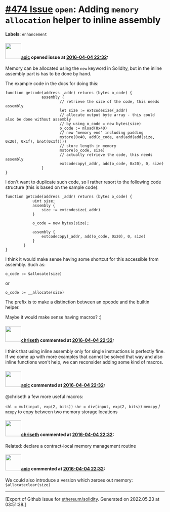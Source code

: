 # [\#474 Issue](https://github.com/ethereum/solidity/issues/474) `open`: Adding `memory allocation` helper to inline assembly
**Labels**: `enhancement`


#### <img src="https://avatars.githubusercontent.com/u/20340?v=4" width="50">[axic](https://github.com/axic) opened issue at [2016-04-04 22:32](https://github.com/ethereum/solidity/issues/474):

Memory can be allocated using the `new` keyword in Solidity, but in the inline assembly part is has to be done by hand.

The example code in the docs for doing this:

```
function getcode(address _addr) returns (bytes o_code) {
                assembly {
                        // retrieve the size of the code, this needs assembly
                        let size := extcodesize(_addr)
                        // allocate output byte array - this could also be done without assembly
                        // by using o_code = new bytes(size)
                        o_code := mload(0x40)
                        // new "memory end" including padding
                        mstore(0x40, add(o_code, and(add(add(size, 0x20), 0x1f), bnot(0x1f))))
                        // store length in memory
                        mstore(o_code, size)
                        // actually retrieve the code, this needs assembly
                        extcodecopy(_addr, add(o_code, 0x20), 0, size)
                }
}
```

I don't want to duplicate such code, so I rather resort to the following code structure (this is based on the sample code):

```
function getcode(address _addr) returns (bytes o_code) {
            uint size;
            assembly {
                size := extcodesize(_addr)
            }

            o_code = new bytes(size);

            assembly {
                extcodecopy(_addr, add(o_code, 0x20), 0, size)
            }
        }
}
```

I think it would make sense having some shortcut for this accessible from assembly. Such as:

```
o_code := $allocate(size)
```

or

```
o_code := __allocate(size)
```

The prefix is to make a distinction between an opcode and the builtin helper.

Maybe it would make sense having macros? :)


#### <img src="https://avatars.githubusercontent.com/u/9073706?v=4" width="50">[chriseth](https://github.com/chriseth) commented at [2016-04-04 22:32](https://github.com/ethereum/solidity/issues/474#issuecomment-205717599):

I think that using inline assembly only for single instructions is perfectly fine.
If we come up with more examples that cannot be solved that way and also inline functions won't help, we can reconsider adding some kind of macros.

#### <img src="https://avatars.githubusercontent.com/u/20340?v=4" width="50">[axic](https://github.com/axic) commented at [2016-04-04 22:32](https://github.com/ethereum/solidity/issues/474#issuecomment-207845763):

@chriseth a few more useful macros:

`shl = mul(input, exp(2, bits))`
`shr = div(input, exp(2, bits))`
`memcpy` / `mcopy` to copy between two memory storage locations

#### <img src="https://avatars.githubusercontent.com/u/9073706?v=4" width="50">[chriseth](https://github.com/chriseth) commented at [2016-04-04 22:32](https://github.com/ethereum/solidity/issues/474#issuecomment-237878225):

Related: declare a contract-local memory management routine

#### <img src="https://avatars.githubusercontent.com/u/20340?v=4" width="50">[axic](https://github.com/axic) commented at [2016-04-04 22:32](https://github.com/ethereum/solidity/issues/474#issuecomment-400136041):

We could also introduce a version which zeroes out memory: `$allocateclear(size)`


-------------------------------------------------------------------------------



[Export of Github issue for [ethereum/solidity](https://github.com/ethereum/solidity). Generated on 2022.05.23 at 03:51:38.]
